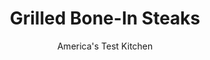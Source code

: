 ---
layout: ../../layouts/MarkdownPostLayout.astro
title: Grilled Bone-In Steaks
author: America's Test Kitchen
pubDate: 2023-03-15
description: "While anyone can slap a slab of meat on the grill, cooking a steak that really sizzles takes a little more finesse."
image_url: https://res.cloudinary.com/hksqkdlah/image/upload/ar_1:1,c_fill,dpr_2.0,f_auto,fl_lossy.progressive.strip_profile,g_faces:auto,q_auto:low,w_344/8802_sfs-grilledthicksteak-34
tags: ["Main Courses","Beef","Grilling & Barbecue"]
calories: 3337
protein: 119
carbohydrates: 1
fats: 
fiber: 
ingredients: ["1 teaspoon, salt","1 teaspoon, cornstarch","4 , T-bone or porterhouse steaks, about 1 1/12 inches thick",", pepper"]
serves: 4
time: "1 hour"
instructions: ["CHILL STEAKS Combine salt and cornstarch in small bowl. Pat steaks dry with paper towels and rub with salt mixture. Place steaks on wire rack set inside rimmed baking sheet and freeze until steaks are firm and dry to the touch, at least 30 minutes or up to 1 hour.","HEAT GRILL Heat all burners on high, covered, for 15 minutes. Leave primary burner on high and turn other burner(s) off. (For charcoal grill, light about 100 coals; when they are covered with fine gray ash, spread over half of grill. Set cooking grate in place and heat, covered, with lid vent open completely, for 5 minutes.) Scrape and oil cooking grate.","GRILL STEAKS Season steaks with pepper. Place the steaks over the hot side of grill with the tenderloin portion of the steaks closer to the cool side of the grill. Grill, covered, over hot fire, turning once, until well browned, 2 to 3 minutes per side. Move steaks entirely to cool side of grill and continue to cook to desired doneness, 5 to 6 minutes for rare (120 degrees on instant-read thermometer), 6 to 7 minutes for medium-rare (125 degrees), or 8 to 9 minutes for medium (135 degrees). Transfer to plate, tent with foil, and let rest 5 minutes. Cut the meat off the bone and slice crosswise 1/2 inch thick. Serve."]
nutrition: ["1484 mg Potassium","1102 mg Phosphorus","103 mg Calcium","11 mg Iron","61 mg Magnesium","854 mg Sodium","19 mg Zinc","35 g Fat","28 mg Niacin (B3)","15 g Monounsaturated","1 g Polyunsaturated","1 mg Riboflavin (B2)","309 mg Cholesterol","13 g Saturated","1 g Trans","16 µg Folate (food)","9 µg Vitamin K","375 g Water","1 g Carbs","16 µg Folate equivalent (total)","119 g Protein","1 mg Vitamin E","10 µg Vitamin B12","3 mg Vitamin B6","11 µg Vitamin A","834 kcal Energy","3337 calories"]
notes: "To achieve a great crust, steaks must be dry, a characteristic that steakhouses get by aging their meat. To mimic the effect, we rub the steaks with cornstarch (which absorbs moisture) and salt (for flavor). We also rely on the freezer: Just 30 minutes uncovered in the freezer’s intensely dry environment sufficiently dehydrates the exteriors of steaks."
---
